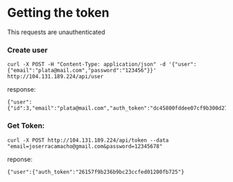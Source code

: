 # Getting the token

This requests are unauthenticated

### Create user

    curl -X POST -H "Content-Type: application/json" -d '{"user":{"email":"plata@mail.com","password":"123456"}}' http://104.131.189.224/api/user

  response:

    {"user":{"id":3,"email":"plata@mail.com","auth_token":"dc45800fddee07cf9b300d2765283cb2"}}


### Get Token:
    curl -X POST http://104.131.189.224/api/token --data "email=joserracamacho@gmail.com&password=12345678"

reponse:

    {"user":{"auth_token":"26157f9b236b9bc23ccfed01200fb725"}

